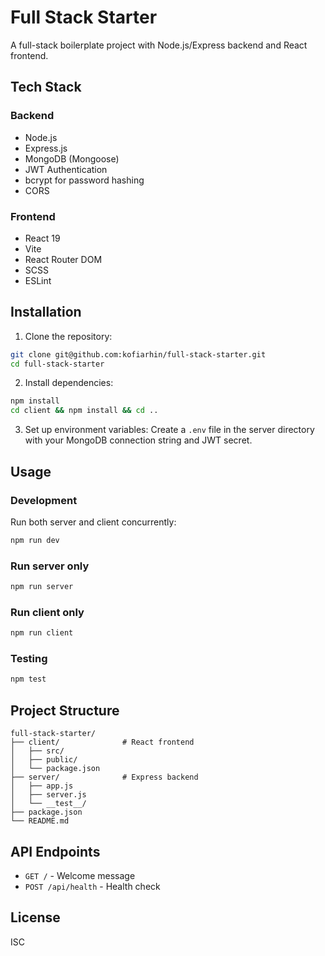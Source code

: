 # Full Stack Starter

A full-stack boilerplate project with Node.js/Express backend and React frontend.

## Tech Stack

### Backend

- Node.js
- Express.js
- MongoDB (Mongoose)
- JWT Authentication
- bcrypt for password hashing
- CORS

### Frontend

- React 19
- Vite
- React Router DOM
- SCSS
- ESLint

## Installation

1. Clone the repository:

```bash
git clone git@github.com:kofiarhin/full-stack-starter.git
cd full-stack-starter
```

2. Install dependencies:

```bash
npm install
cd client && npm install && cd ..
```

3. Set up environment variables:
   Create a `.env` file in the server directory with your MongoDB connection string and JWT secret.

## Usage

### Development

Run both server and client concurrently:

```bash
npm run dev
```

### Run server only

```bash
npm run server
```

### Run client only

```bash
npm run client
```

### Testing

```bash
npm test
```

## Project Structure

```
full-stack-starter/
├── client/              # React frontend
│   ├── src/
│   ├── public/
│   └── package.json
├── server/              # Express backend
│   ├── app.js
│   ├── server.js
│   └── __test__/
├── package.json
└── README.md
```

## API Endpoints

- `GET /` - Welcome message
- `POST /api/health` - Health check

## License

ISC
